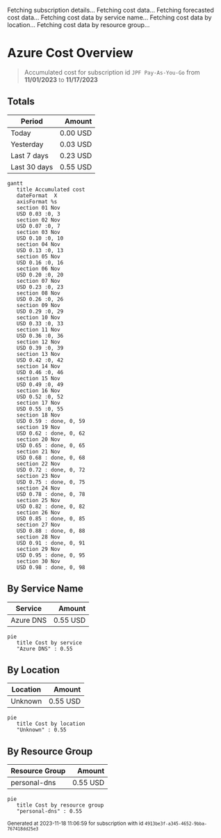Fetching subscription details...
Fetching cost data...
Fetching forecasted cost data...
Fetching cost data by service name...
Fetching cost data by location...
Fetching cost data by resource group...
# Azure Cost Overview

> Accumulated cost for subscription id `JPF Pay-As-You-Go` from **11/01/2023** to **11/17/2023**

## Totals

|Period|Amount|
|---|---:|
|Today|0.00 USD|
|Yesterday|0.03 USD|
|Last 7 days|0.23 USD|
|Last 30 days|0.55 USD|

```mermaid
gantt
   title Accumulated cost
   dateFormat  X
   axisFormat %s
   section 01 Nov
   USD 0.03 :0, 3
   section 02 Nov
   USD 0.07 :0, 7
   section 03 Nov
   USD 0.10 :0, 10
   section 04 Nov
   USD 0.13 :0, 13
   section 05 Nov
   USD 0.16 :0, 16
   section 06 Nov
   USD 0.20 :0, 20
   section 07 Nov
   USD 0.23 :0, 23
   section 08 Nov
   USD 0.26 :0, 26
   section 09 Nov
   USD 0.29 :0, 29
   section 10 Nov
   USD 0.33 :0, 33
   section 11 Nov
   USD 0.36 :0, 36
   section 12 Nov
   USD 0.39 :0, 39
   section 13 Nov
   USD 0.42 :0, 42
   section 14 Nov
   USD 0.46 :0, 46
   section 15 Nov
   USD 0.49 :0, 49
   section 16 Nov
   USD 0.52 :0, 52
   section 17 Nov
   USD 0.55 :0, 55
   section 18 Nov
   USD 0.59 : done, 0, 59
   section 19 Nov
   USD 0.62 : done, 0, 62
   section 20 Nov
   USD 0.65 : done, 0, 65
   section 21 Nov
   USD 0.68 : done, 0, 68
   section 22 Nov
   USD 0.72 : done, 0, 72
   section 23 Nov
   USD 0.75 : done, 0, 75
   section 24 Nov
   USD 0.78 : done, 0, 78
   section 25 Nov
   USD 0.82 : done, 0, 82
   section 26 Nov
   USD 0.85 : done, 0, 85
   section 27 Nov
   USD 0.88 : done, 0, 88
   section 28 Nov
   USD 0.91 : done, 0, 91
   section 29 Nov
   USD 0.95 : done, 0, 95
   section 30 Nov
   USD 0.98 : done, 0, 98
```

## By Service Name

|Service|Amount|
|---|---:|
|Azure DNS|0.55 USD|

```mermaid
pie
   title Cost by service
   "Azure DNS" : 0.55
```

## By Location

|Location|Amount|
|---|---:|
|Unknown|0.55 USD|

```mermaid
pie
   title Cost by location
   "Unknown" : 0.55
```

## By Resource Group

|Resource Group|Amount|
|---|---:|
|personal-dns|0.55 USD|

```mermaid
pie
   title Cost by resource group
   "personal-dns" : 0.55
```

<sup>Generated at 2023-11-18 11:06:59 for subscription with id `4913be3f-a345-4652-9bba-767418dd25e3`</sup>
